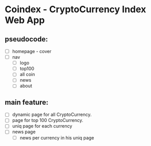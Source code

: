 # **Coindex** - CryptoCurrency Index Web App

## pseudocode:
- [ ] homepage - cover
- [ ] nav
    - [ ] logo
    - [ ] top100
    - [ ] all coin
    - [ ] news
    - [ ] about

## main feature:
- [ ] dynamic page for all CryptoCurrency.
- [ ] page for top 100 CryptoCurrency.
- [ ] uniq page for each currency
- [ ] news page
    - [ ] news per currency in his uniq page